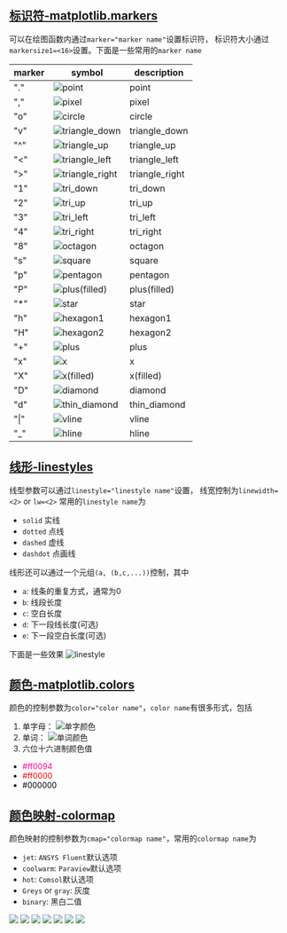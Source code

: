 ## [标识符-matplotlib.markers](https://matplotlib.org/stable/api/markers_api.html)

可以在绘图函数内通过`marker="marker name"`设置标识符，
标识符大小通过`markersize1=<16>`设置。下面是一些常用的`marker name`


|marker|symbol|description|
|-|-|-|
|"."|![point](image/m00.webp)|point|
|","|![pixel](image/m01.webp)|pixel|
|"o"|![circle](image/m02.webp)|circle|
|"v"|![triangle_down](image/m03.webp)|triangle_down|
|"^"|![triangle_up](image/m04.webp)|triangle_up|
|"<"|![triangle_left](image/m05.webp)|triangle_left|
|">"|![triangle_right](image/m06.webp)|triangle_right|
|"1"|![tri_down](image/m07.webp)|tri_down|
|"2"|![tri_up](image/m08.webp)|tri_up|
|"3"|![tri_left](image/m09.webp)|tri_left|
|"4"|![tri_right](image/m10.webp)|tri_right|
|"8"|![octagon](image/m11.webp)|octagon|
|"s"|![square](image/m12.webp)|square|
|"p"|![pentagon](image/m13.webp)|pentagon|
|"P"|![plus(filled)](image/m23.webp)|plus(filled)|
|"*"|![star](image/m14.webp)|star|
|"h"|![hexagon1](image/m15.webp)|hexagon1|
|"H"|![hexagon2](image/m16.webp)|hexagon2|
|"+"|![plus](image/m17.webp)|plus|
|"x"|![x](image/m18.webp)|x|
|"X"|![x(filled)](image/m24.webp)|x(filled)|
|"D"|![diamond](image/m19.webp)|diamond|
|"d"|![thin_diamond](image/m20.webp)|thin_diamond|
|"\|"|![vline](image/m21.webp)|vline|
|"_"|![hline](image/m22.webp)|hline|



## [线形-linestyles](https://matplotlib.org/stable/gallery/lines_bars_and_markers/linestyles.html)

线型参数可以通过`linestyle="linestyle name"`设置，
线宽控制为`linewidth=<2>` or `lw=<2>`
常用的`linestyle name`为
+ `solid` 实线
+ `dotted` 点线
+ `dashed` 虚线
+ `dashdot` 点画线

线形还可以通过一个元组`(a, (b,c,...))`控制，其中
+ `a`: 线条的重复方式，通常为0
+ `b`: 线段长度
+ `c`: 空白长度
+ `d`: 下一段线长度(可选)
+ `e`: 下一段空白长度(可选)

下面是一些效果
![linestyle](image/linestyle.png)


## [颜色-matplotlib.colors](https://matplotlib.org/stable/gallery/color/named_colors.html)

颜色的控制参数为`color="color name"`，`color name`有很多形式，包括
1. 单字母：
![单字颜色](image/named_colors_2.jpg)
2. 单词：
![单词颜色](image/named_colors_1.jpg)
3. 六位十六进制颜色值

+ <font color="#ff0094">#ff0094</font>
+ <font color="#ff0000">#ff0000</font>
+ <font color="#000000">#000000</font>

## [颜色映射-colormap](https://matplotlib.org/stable/gallery/color/colormap_reference.html)

颜色映射的控制参数为`cmap="colormap name"`，常用的`colormap name`为

+ `jet`: `ANSYS Fluent`默认选项
+ `coolwarm`: `Paraview`默认选项
+ `hot`: `Comsol`默认选项
+ `Greys` or `gray`: 灰度
+ `binary`: 黑白二值

![](image/cmap_7.jpg)
![](image/cmap_1.jpg)
![](image/cmap_2.jpg)
![](image/cmap_3.jpg)
![](image/cmap_4.jpg)
![](image/cmap_5.jpg)
![](image/cmap_6.jpg)


